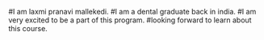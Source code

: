 #I am laxmi pranavi mallekedi.
#I am a dental graduate back in india.
#I am very excited to be a part of this program.
#looking forward to learn about this course.
